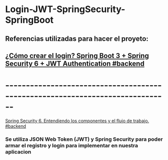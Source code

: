 # Login-JWT-SpringSecurity-SpringBoot
<h2>Referencias utilizadas para hacer el proyeto:<h2/>

<A HREF="https://www.youtube.com/watch?v=nwqQYCM4YT8&t=3293s&ab_channel=IvanaSoledadRojasC%C3%B3rsico">¿Cómo crear el login? Spring Boot 3 + Spring Security 6 + JWT Authentication #backend</A>
<h1>------------------------------------------------------------------------------</h1>
<A HREF="https://www.youtube.com/watch?v=qiPh0yrDNas&t=2s&ab_channel=IvanaSoledadRojasC%C3%B3rsico">Spring Security 6. Entendiendo los componentes y el flujo de trabajo. #backend</A>

<h3>Se utiliza JSON Web Token (JWT) y Spring Security para poder armar el registro y login para implementar en nuestra aplicacion</h3>
